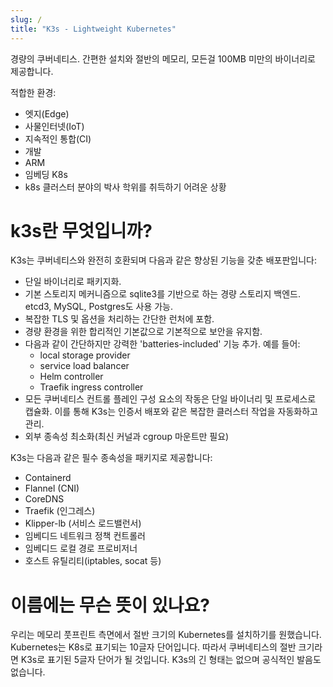 ```yaml
---
slug: /
title: "K3s - Lightweight Kubernetes"
---
```


경량의 쿠버네티스. 간편한 설치와 절반의 메모리, 모든걸 100MB 미만의 바이너리로 제공합니다.

적합한 환경:

- 엣지(Edge)
- 사물인터넷(IoT)
- 지속적인 통합(CI)
- 개발
- ARM
- 임베딩 K8s
- k8s 클러스터 분야의 박사 학위를 취득하기 어려운 상황

# k3s란 무엇입니까?

K3s는 쿠버네티스와 완전히 호환되며 다음과 같은 향상된 기능을 갖춘 배포판입니다:

- 단일 바이너리로 패키지화.
- 기본 스토리지 메커니즘으로 sqlite3를 기반으로 하는 경량 스토리지 백엔드. etcd3, MySQL, Postgres도 사용 가능.
- 복잡한 TLS 및 옵션을 처리하는 간단한 런처에 포함.
- 경량 환경을 위한 합리적인 기본값으로 기본적으로 보안을 유지함.
- 다음과 같이 간단하지만 강력한 'batteries-included' 기능 추가. 예를 들어:
  - local storage provider
  - service load balancer
  - Helm controller
  - Traefik ingress controller
- 모든 쿠버네티스 컨트롤 플레인 구성 요소의 작동은 단일 바이너리 및 프로세스로 캡슐화. 이를 통해 K3s는 인증서 배포와 같은 복잡한 클러스터 작업을 자동화하고 관리.
- 외부 종속성 최소화(최신 커널과 cgroup 마운트만 필요)

K3s는 다음과 같은 필수 종속성을 패키지로 제공합니다:

- Containerd
- Flannel (CNI)
- CoreDNS
- Traefik (인그레스)
- Klipper-lb (서비스 로드밸런서)
- 임베디드 네트워크 정책 컨트롤러
- 임베디드 로컬 경로 프로비저너
- 호스트 유틸리티(iptables, socat 등)

# 이름에는 무슨 뜻이 있나요?

우리는 메모리 풋프린트 측면에서 절반 크기의 Kubernetes를 설치하기를 원했습니다. Kubernetes는 K8s로 표기되는 10글자 단어입니다. 따라서 쿠버네티스의 절반 크기라면 K3s로 표기된 5글자 단어가 될 것입니다. K3s의 긴 형태는 없으며 공식적인 발음도 없습니다.
